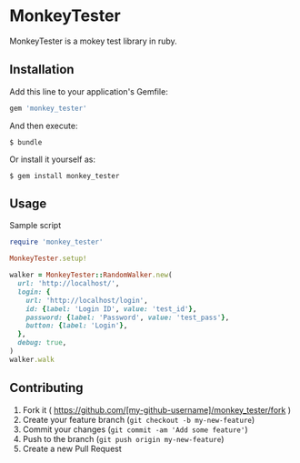 # MonkeyTester

MonkeyTester is a mokey test library in ruby.

## Installation

Add this line to your application's Gemfile:

```ruby
gem 'monkey_tester'
```

And then execute:

    $ bundle

Or install it yourself as:

    $ gem install monkey_tester

## Usage

Sample script

```ruby
require 'monkey_tester'

MonkeyTester.setup!

walker = MonkeyTester::RandomWalker.new(
  url: 'http://localhost/',
  login: {
    url: 'http://localhost/login',
    id: {label: 'Login ID', value: 'test_id'},
    password: {label: 'Password', value: 'test_pass'},
    button: {label: 'Login'},
  },
  debug: true,
)
walker.walk
```

## Contributing

1. Fork it ( https://github.com/[my-github-username]/monkey_tester/fork )
2. Create your feature branch (`git checkout -b my-new-feature`)
3. Commit your changes (`git commit -am 'Add some feature'`)
4. Push to the branch (`git push origin my-new-feature`)
5. Create a new Pull Request
